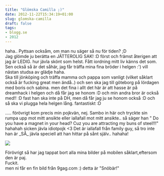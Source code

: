 ```yaml
---
title: "Glömska Camilla ;)"
date: 2012-11-22T15:34:19+01:00
slug: glomska-camilla
draft: false
tags:
- blogg.se
- 2012
---
```

haha.. Pyttsan ocksåm, om man nu säger så nu för tiden? ;D  
Jag glömde ju berätta en JÄTTEROLIG SAK! :D först och främst återigen att jag är LEDIG. hur jävla skönt som helst. Fått iordning mitt liv känns det som. Sen också så är det såhär, jag får träffa mina fina bröder i helgen :') vill nästan studsa av glädje haha.  
Ska till jönköping och träffa mamma och pappa som vanligt (vilket såklart också är fucking great men ändå..) och sen ska jag till göteborg på lördagen med boris och sabina. men det fina i allt det här är att hasse är på dreamhack i helgen och då får jag se honom :D och min andra bror är också med!! :D fast han ska inte på DH, men då får jag ju se honom också :D och så ska vi plugga hela helgen lång. fantastiskt :D  
  
..... förövrigt kom precis min pojkvän, nej. Sambo in här och tryckte sin rumpa upp mot mitt ansikte eller iallafall mot mitt ansikte.. så säger han " Do you have a magnet in your head? Cuz you are attracting my buns of steel!!!"  
hahahah sicken jävla idiotpojk <3 Det är iallafall från family guy, så tro inte han är \_SÅ\_ jävla speciell att han hittar på sånt själv.. hahaha!

![](/assets/images/blogg.se/snowberries_50ae37c6e087c35c8e6cacea.jpg)

Förövrigt så har jag tappat bort alla mina bilder på mobilen såklart,eftersom den är paj.  
Fuckit.  
men ni får en fin bild från 9gag.com :) detta är "Snöbär!"
